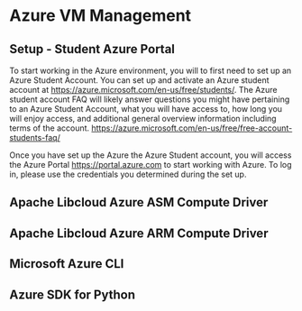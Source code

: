 # Azure VM Management
## Setup - Student Azure Portal
To start working in the Azure environment, you will to first need to set up an Azure Student Account. 
You can set up and activate an Azure student account at <https://azure.microsoft.com/en-us/free/students/>. 
The Azure student account FAQ will likely answer questions you might have pertaining to an Azure Student Account, what you will have access to, how long you will enjoy access, and additional general overview information including terms of the account. <https://azure.microsoft.com/en-us/free/free-account-students-faq/>

Once you have set up the Azure the Azure Student account, you will access the Azure Portal <https://portal.azure.com> to start working with Azure. To log in, please use the credentials you determined during the set up.

## Apache Libcloud Azure ASM Compute Driver

## Apache Libcloud Azure ARM Compute Driver

## Microsoft Azure CLI

## Azure SDK for Python
